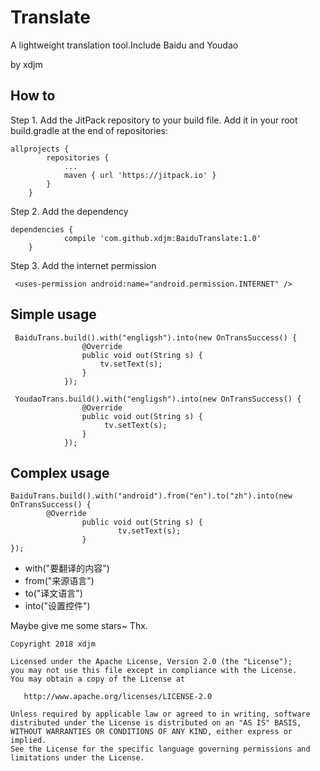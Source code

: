 # Translate
A lightweight translation tool.Include Baidu and Youdao

by xdjm
## How to
Step 1. Add the JitPack repository to your build file.
Add it in your root build.gradle at the end of repositories:
```
allprojects {
		repositories {
			...
			maven { url 'https://jitpack.io' }
		}
	}
```
Step 2. Add the dependency
```
dependencies {
	        compile 'com.github.xdjm:BaiduTranslate:1.0'
	}
```
Step 3. Add the internet permission
```
 <uses-permission android:name="android.permission.INTERNET" />
```

## Simple usage
```
 BaiduTrans.build().with("engligsh").into(new OnTransSuccess() {
                @Override
                public void out(String s) {
                    tv.setText(s);
                }
            });
 
 YoudaoTrans.build().with("engligsh").into(new OnTransSuccess() {
                @Override
                public void out(String s) {
                     tv.setText(s);
                }
            });
```
## Complex usage
```
BaiduTrans.build().with("android").from("en").to("zh").into(new OnTransSuccess() {
        @Override
                public void out(String s) {
                        tv.setText(s);
                }
});
```
- with("要翻译的内容")
- from("来源语言")
- to("译文语言")
- into("设置控件")

Maybe give me some stars~ Thx.
```
Copyright 2018 xdjm

Licensed under the Apache License, Version 2.0 (the "License");
you may not use this file except in compliance with the License.
You may obtain a copy of the License at

   http://www.apache.org/licenses/LICENSE-2.0

Unless required by applicable law or agreed to in writing, software
distributed under the License is distributed on an "AS IS" BASIS,
WITHOUT WARRANTIES OR CONDITIONS OF ANY KIND, either express or implied.
See the License for the specific language governing permissions and
limitations under the License.
```

